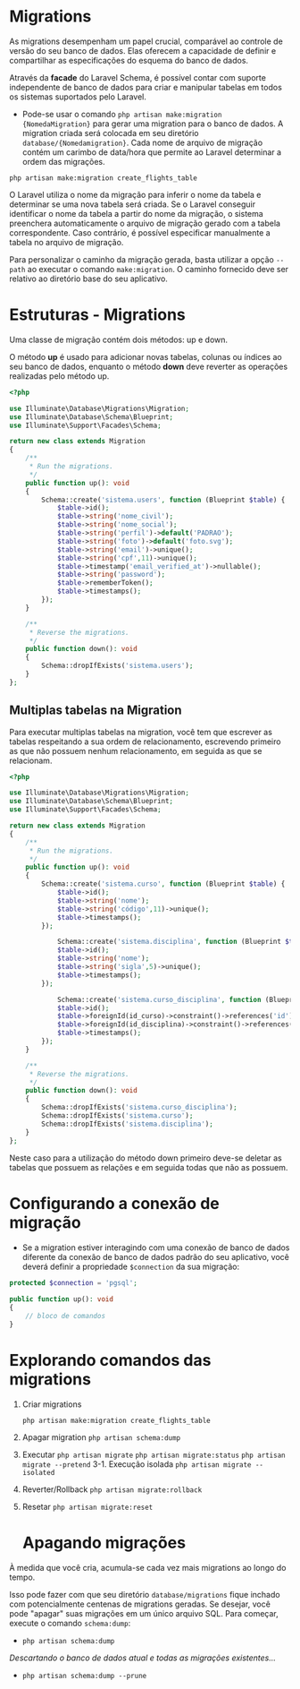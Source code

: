 # Migrations

As migrations desempenham um papel crucial, comparável ao controle de versão do seu banco de dados. Elas oferecem a capacidade de definir e compartilhar as especificações do esquema do banco de dados.

Através da **facade** do Laravel Schema, é possível contar com suporte independente de banco de dados para criar e manipular tabelas em todos os sistemas suportados pelo Laravel. 

* Pode-se usar o comando ```php artisan make:migration {NomedaMigration}``` para gerar uma migration para o banco de dados. A migration criada será colocada em seu diretório ```database/{Nomedamigration}```. Cada nome de arquivo de migração contém um carimbo de data/hora que permite ao Laravel determinar a ordem das migrações.

```php artisan make:migration create_flights_table```

O Laravel utiliza o nome da migração para inferir o nome da tabela e determinar se uma nova tabela será criada. Se o Laravel conseguir identificar o nome da tabela a partir do nome da migração, o sistema preenchera automaticamente o arquivo de migração gerado com a tabela correspondente. Caso contrário, é possível especificar manualmente a tabela no arquivo de migração.

Para personalizar o caminho da migração gerada, basta utilizar a opção `--path` ao executar o comando `make:migration`. O caminho fornecido deve ser relativo ao diretório base do seu aplicativo.

# Estruturas - Migrations

Uma classe de migração contém dois métodos: up e down. 

O método **up** é usado para adicionar novas tabelas, colunas ou índices ao seu banco de dados, enquanto o método **down** deve reverter as operações realizadas pelo método up.

```php
<?php

use Illuminate\Database\Migrations\Migration;
use Illuminate\Database\Schema\Blueprint;
use Illuminate\Support\Facades\Schema;

return new class extends Migration
{
    /**
     * Run the migrations.
     */
    public function up(): void
    {
        Schema::create('sistema.users', function (Blueprint $table) {
            $table->id();
            $table->string('nome_civil');
            $table->string('nome_social');
            $table->string('perfil')->default('PADRAO');
            $table->string('foto')->default('foto.svg');
            $table->string('email')->unique();
            $table->string('cpf',11)->unique();
            $table->timestamp('email_verified_at')->nullable();
            $table->string('password');
            $table->rememberToken();
            $table->timestamps();
        });
    }

    /**
     * Reverse the migrations.
     */
    public function down(): void
    {
        Schema::dropIfExists('sistema.users');
    }
};

```
## Multiplas tabelas na Migration

Para executar multiplas tabelas na migration, você tem que escrever as tabelas respeitando a sua ordem de relacionamento, escrevendo primeiro as que não possuem nenhum relacionamento, em seguida as que se relacionam.

```php
<?php

use Illuminate\Database\Migrations\Migration;
use Illuminate\Database\Schema\Blueprint;
use Illuminate\Support\Facades\Schema;

return new class extends Migration
{
    /**
     * Run the migrations.
     */
    public function up(): void
    {
        Schema::create('sistema.curso', function (Blueprint $table) {
            $table->id();
            $table->string('nome');
            $table->string('código',11)->unique();
            $table->timestamps();
        });

            Schema::create('sistema.disciplina', function (Blueprint $table) {
            $table->id();
            $table->string('nome');
            $table->string('sigla',5)->unique();
            $table->timestamps();
        });

            Schema::create('sistema.curso_disciplina', function (Blueprint $table) {
            $table->id();
            $table->foreignId(id_curso)->constraint()->references('id')->on("sistema.curso");;
            $table->foreignId(id_disciplina)->constraint()->references('id')->on("sistema.disciplina");;
            $table->timestamps();
        });
    }

    /**
     * Reverse the migrations.
     */
    public function down(): void
    {
        Schema::dropIfExists('sistema.curso_disciplina');
        Schema::dropIfExists('sistema.curso');
        Schema::dropIfExists('sistema.disciplina');
    }
};

```

Neste caso para a utilização do método down primeiro deve-se deletar as tabelas que possuem as relações e em seguida todas que não as possuem.

# Configurando a conexão de migração

* Se a migration estiver interagindo com uma conexão de banco de dados diferente da conexão de banco de dados padrão do seu aplicativo, você deverá definir a propriedade `$connection` da sua migração:

```php
protected $connection = 'pgsql';
 
public function up(): void
{
    // bloco de comandos
}
```

# Explorando comandos das migrations

1. Criar migrations
   
    ```php artisan make:migration create_flights_table```
2. Apagar migration
   ```php artisan schema:dump```
3. Executar
   ```php artisan migrate```
   ```php artisan migrate:status```
   ```php artisan migrate --pretend```
   3-1. Execução isolada
   ```php artisan migrate --isolated```
4. Reverter/Rollback
   ```php artisan migrate:rollback```
5. Resetar
   ```php artisan migrate:reset```

   # Apagando migrações

À medida que você cria, acumula-se cada vez mais migrations ao longo do tempo. 

Isso pode fazer com que seu diretório `database/migrations` fique inchado com potencialmente centenas de migrations geradas. Se desejar, você pode "apagar" suas migrações em um único arquivo SQL. Para começar, execute o comando `schema:dump`:

* ​`php artisan schema:dump`

*Descartando o banco de dados atual e todas as migrações existentes...*
* `php artisan schema:dump --prune`

